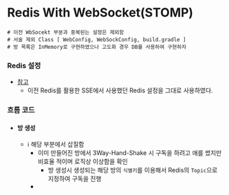 # Redis With WebSocket(STOMP) 

```properties
# 이전 WbSocekt 부분과 중복된는 설정은 제외함
# 서술 제외 Class [ WebConfig, WebSockConfig, build.gradle ]
# 방 목록은 InMemory로 구현하였으나 고도화 경우 DB를 사용하여 구현하자
```

### Redis 설정

- [참고](https://github.com/edel1212/real-timeStudy/tree/main/redisSSE)
  - 이전 Redis를 활용한 SSE에서 사용했던 Redis 설정을 그대로 사용하였다.

### 흐름 코드

- #### 방 생성
  - ℹ️ 해당 부분에서 삽질함
    - 이미 만들어진 방에서 3Way-Hand-Shake 시 구독을 하려고 애를 썼지만 비효율 적이며 로직상 이상함을 확인
      - 방 생성시 생성되는 해당 방의 `식별키`를 이용해서 Redis의 `Topic`으로 지정하여 구독을 진행
    - 
